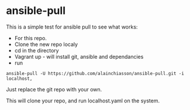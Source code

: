 # ansible-pull

This is a simple test for ansible pull to see what works:

- For this repo.
- Clone the new repo localy
- cd in the directory
- Vagrant up - will install git, ansible and dependancies
- run

```
ansible-pull -U https://github.com/alainchiasson/ansible-pull.git -i localhost,
```

Just replace the git repo with your own.


This will clone your repo, and run localhost.yaml on the system.
